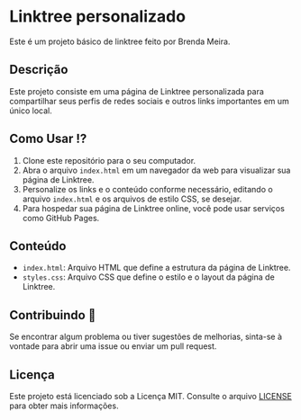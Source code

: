 # Linktree personalizado

Este é um projeto básico de linktree feito por Brenda Meira. 

## Descrição

Este projeto consiste em uma página de Linktree personalizada para compartilhar seus perfis de redes sociais e outros links importantes em um único local.

## Como Usar ⁉

1. Clone este repositório para o seu computador.
2. Abra o arquivo `index.html` em um navegador da web para visualizar sua página de Linktree.
3. Personalize os links e o conteúdo conforme necessário, editando o arquivo `index.html` e os arquivos de estilo CSS, se desejar.
4. Para hospedar sua página de Linktree online, você pode usar serviços como GitHub Pages.

## Conteúdo

- `index.html`: Arquivo HTML que define a estrutura da página de Linktree.
- `styles.css`: Arquivo CSS que define o estilo e o layout da página de Linktree.

## Contribuindo 💖

Se encontrar algum problema ou tiver sugestões de melhorias, sinta-se à vontade para abrir uma issue ou enviar um pull request.

## Licença

Este projeto está licenciado sob a Licença MIT. Consulte o arquivo [LICENSE](LICENSE) para obter mais informações.
